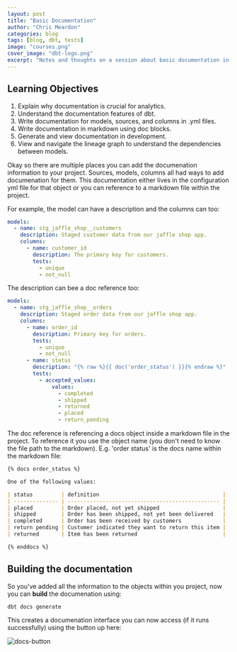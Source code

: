 ```yaml
---
layout: post
title: "Basic Documentation"
author: "Chris Meardon"
categories: blog
tags: [blog, dbt, tests]
image: "courses.png"
cover_image: "dbt-logo.png"
excerpt: "Notes and thoughts on a session about basic documentation in dbt Cloud"
---
```


## Learning Objectives

1. Explain why documentation is crucial for analytics.
2. Understand the documentation features of dbt.
3. Write documentation for models, sources, and columns in .yml files.
4. Write documentation in markdown using doc blocks.
5. Generate and view documentation in development.
6. View and navigate the lineage graph to understand the dependencies between models.

Okay so there are multiple places you can add the documenation information to your project. Sources, models, columns all had ways to add documenation for them. This documentation either lives in the configuration yml file for that object or you can reference to a markdown file within the project.

For example, the model can have a description and the columns can too:

```yml
models:
  - name: stg_jaffle_shop__customers
    description: Staged customer data from our jaffle shop app.
    columns:
      - name: customer_id
        description: The primary key for customers.
        tests:
          - unique
          - not_null
```

The description can bee a doc reference too:

```yml
models:
  - name: stg_jaffle_shop__orders
    description: Staged order data from our jaffle shop app.
    columns:
      - name: order_id
        description: Primary key for orders.
        tests:
          - unique
          - not_null
      - name: status
        description: "{% raw %}{{ doc('order_status') }}{% endraw %}"
        tests:
          - accepted_values:
              values:
                - completed
                - shipped
                - returned
                - placed
                - return_pending
```

The doc reference is referencing a docs object inside a markdown file in the project. To reference it you use the object name (you don't need to know the file path to the markdown). E.g. 'order status' is the docs name within the markdown file:

```markdown
{% docs order_status %}

One of the following values:

| status         | definition                                       |
| -------------- | ------------------------------------------------ |
| placed         | Order placed, not yet shipped                    |
| shipped        | Order has been shipped, not yet been delivered   |
| completed      | Order has been received by customers             |
| return pending | Customer indicated they want to return this item |
| returned       | Item has been returned                           |

{% enddocs %}
```

## Building the documentation

So you've added all the information to the objects within you project, now you can **build** the documenation using:

`dbt docs generate`

This creates a documenation interface you can now access (if it runs successfully) using the button up here:

![docs-button]('assets/img/docs-button.png')
